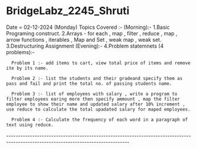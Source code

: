 # BridgeLabz_2245_Shruti


Date = 02-12-2024 (Monday)
Topics Covered :-
  (Morning):-
  1.Basic Programing construct.
  2.Arrays - for each , map , filter , reduce , map , arrow functions , iterables , Map and Set , weak map , weak   set.  
  3.Destructuring Assignment
  (Evening):-
  4.Problem statemnets (4 problems):-


      Problem 1 :- add items to cart, view total price of items and remove ite by its name.

      Problem 2 :- list the students and their gradeand specify them as pass and fail and print the total no. of passing students name.

      Problem 3 :- list of employees with salary , write a program to filter employees earing more then specify ammount , map the filter employee to show their name and updated salary after 10% increment , use reduce to calculate the total upadated salary for maped employees.

      Problem 4 :- Calculate the frequency of each word in a paragraph of text using reduce. 

*----------*----------*----------*----------*----------*----------*----------*----------*----------*----------*----------*----------*----------*






